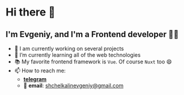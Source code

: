 # Hi there 👋
## I'm Evgeniy, and I'm a Frontend developer 👨‍💻

- 🔭 I am currently working on several projects
- 🌱 I’m currently learning all of the web technologies
- 📚 My favorite frontend framework is `Vue`. Of course `Nuxt` too 😄
- 📫 How to reach me:
  - <b>[telegram](https://t.me/evgenGusev)</b>
  - 📧 <b>email</b>: shchelkalinevgeniy@gmail.com
